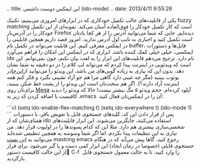 .. title: این ایمکس دوست داشتنی (ido-mode) .. date: 2013/4/11 9:55:26

یکی از قابلیت‌های جالب تکمیل خودکاری که در ابزار‌های امروزی می‌بینیم‌،
تکنیک fuzzy matching است که کار تکمیل خودکار را فوق‌العاده آسان می‌کند.
نمونه‌ای از این تکمیل خودکار را در آدرس‌بار Firefox دیده‌ایم. جایی که
شما می‌توانید آدرس را از هر کجا یادتان است تکمیل کنید و اجباری به تایپ
اول آدرس ندارید. امروز قصد داریم همچین قابلیتی را در ایمکس معرفی کنیم.
این قابلیت می‌تواند در تکمیل نام buffer‌، فایل‌ها و دستورات ایمکسی‌،
خیلی خیلی کمک کننده باشد. ابزاری که در ایمکس این امکان را فراهم می‌آورد
ido نام دارد. ترجیح می‌دهم قابلیت‌های این ابزار را به لغت بیان نکنم‌،
چون نمی‌توانم. این است که ویدئویی در اینترنت پیدا کردم که می‌تواند لپ
کلام را در دو دقیقه به شما نشان دهد‌، بدون این که نیازی به زیاده
گویی‌های من باشد. این ویدئو را می‌توانید
از[این‌جا](http://youtu.be/lsgPNVIMkIE "لینک ویدئو در یوتوب")در یوتوب
ببینید (مگر چه عیبی دارد گاهی مرا هم جو آزاد نشینی بگیرد و فکر کنم همه
اینترنت آزاد دارند؟). اگر هم سخت‌تان است این ویدئو را از پشت خط شکن
ببینید‌، برای‌تان روی
[Mega](https://mega.co.nz/#!A0dymZqY!RInwER-nRLUijWh3tIxcOFD3-CBcg-CgHN0ZzO-TkQI "دانلود ویدئو از Mega")
آپلود کرده‌ام. حجم ویدئو ۵ مگ بیشتر نیست! حالا که ویدئو را دیدید کافیست
با اضافه کردن کد زیر به ‎.emacs  آن را در ایمکس‌تان فعال کنید:

\`\`\`cl (setq ido-enable-flex-matching t) (setq ido-everywhere t)
(ido-mode 1) \`\`\` پس از قرار دادن این کد‌، کلید‌های جستجوی فایل یا
تعویض بافر‌، با دستورات همتای‌شان که از ido استفاده می‌کنند‌، جایگزین
می‌شوند. این ابزار قابلیت‌های شخصی‌سازی بیشتری هم دارد. مثلا این که کدام
پسوند‌ها را در اولیوت قرار دهد. من نیازی به این تنظیمات پیدا نکردم. اما
اگر شما وسوسه به همچین تنظیمی شده‌اید می‌توانید به [این
پست](http://www.masteringemacs.org/articles/2010/10/10/introduction-to-ido-mode/ "idomode in mastering emacs")
mastring emacs رجوع کنید. گاها پیش می‌آید که در هنگام جستجوی فایلی
(خصوصا در زمان ایجاد) این ابزار کمی دست و پا گیر می‌شود. برای فرار از
این حالت کافیست دستور ٰC-f  را وارد کنید‌، تا به حالت معمول جستجوی فایل
بازگردید.
